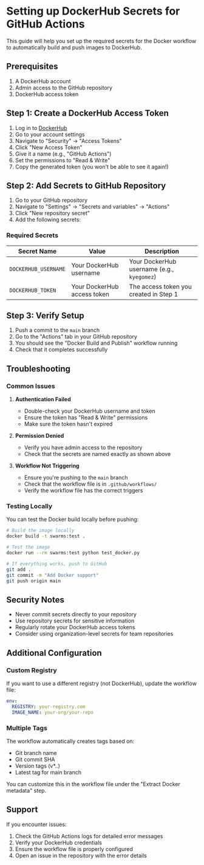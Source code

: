 # Setting up DockerHub Secrets for GitHub Actions

This guide will help you set up the required secrets for the Docker workflow to automatically build and push images to DockerHub.

## Prerequisites

1. A DockerHub account
2. Admin access to the GitHub repository
3. DockerHub access token

## Step 1: Create a DockerHub Access Token

1. Log in to [DockerHub](https://hub.docker.com/)
2. Go to your account settings
3. Navigate to "Security" → "Access Tokens"
4. Click "New Access Token"
5. Give it a name (e.g., "GitHub Actions")
6. Set the permissions to "Read & Write"
7. Copy the generated token (you won't be able to see it again!)

## Step 2: Add Secrets to GitHub Repository

1. Go to your GitHub repository
2. Navigate to "Settings" → "Secrets and variables" → "Actions"
3. Click "New repository secret"
4. Add the following secrets:

### Required Secrets

| Secret Name | Value | Description |
|-------------|-------|-------------|
| `DOCKERHUB_USERNAME` | Your DockerHub username | Your DockerHub username (e.g., `kyegomez`) |
| `DOCKERHUB_TOKEN` | Your DockerHub access token | The access token you created in Step 1 |

## Step 3: Verify Setup

1. Push a commit to the `main` branch
2. Go to the "Actions" tab in your GitHub repository
3. You should see the "Docker Build and Publish" workflow running
4. Check that it completes successfully

## Troubleshooting

### Common Issues

1. **Authentication Failed**
   - Double-check your DockerHub username and token
   - Ensure the token has "Read & Write" permissions
   - Make sure the token hasn't expired

2. **Permission Denied**
   - Verify you have admin access to the repository
   - Check that the secrets are named exactly as shown above

3. **Workflow Not Triggering**
   - Ensure you're pushing to the `main` branch
   - Check that the workflow file is in `.github/workflows/`
   - Verify the workflow file has the correct triggers

### Testing Locally

You can test the Docker build locally before pushing:

```bash
# Build the image locally
docker build -t swarms:test .

# Test the image
docker run --rm swarms:test python test_docker.py

# If everything works, push to GitHub
git add .
git commit -m "Add Docker support"
git push origin main
```

## Security Notes

- Never commit secrets directly to your repository
- Use repository secrets for sensitive information
- Regularly rotate your DockerHub access tokens
- Consider using organization-level secrets for team repositories

## Additional Configuration

### Custom Registry

If you want to use a different registry (not DockerHub), update the workflow file:

```yaml
env:
  REGISTRY: your-registry.com
  IMAGE_NAME: your-org/your-repo
```

### Multiple Tags

The workflow automatically creates tags based on:
- Git branch name
- Git commit SHA
- Version tags (v*.*.*)
- Latest tag for main branch

You can customize this in the workflow file under the "Extract Docker metadata" step.

## Support

If you encounter issues:

1. Check the GitHub Actions logs for detailed error messages
2. Verify your DockerHub credentials
3. Ensure the workflow file is properly configured
4. Open an issue in the repository with the error details 